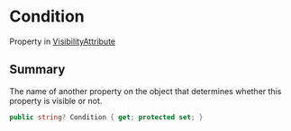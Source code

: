 # Condition

Property in [VisibilityAttribute](yarn.unity.visibilityattribute.md)

## Summary

The name of another property on the object that determines whether this property is visible or not.

```csharp
public string? Condition { get; protected set; }
```
